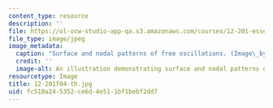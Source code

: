 ```yaml
---
content_type: resource
description: ''
file: https://ol-ocw-studio-app-qa.s3.amazonaws.com/courses/12-201-essentials-of-geophysics-fall-2004/fc510a245352ce6d4e511bf1bebf2dd7_12-201f04-th.jpg
file_type: image/jpeg
image_metadata:
  caption: "Surface and nodal patterns of free oscillations. (Image\_by MIT OpenCourseWare.)"
  credit: ''
  image-alt: An illustration demonstrating surface and nodal patterns of free oscillations.
resourcetype: Image
title: 12-201f04-th.jpg
uid: fc510a24-5352-ce6d-4e51-1bf1bebf2dd7
---
```

